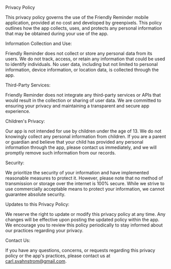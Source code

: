 Privacy Policy

This privacy policy governs the use of the Friendly Reminder mobile application, provided at no cost and developed by greenpixels. This policy outlines how the app collects, uses, and protects any personal information that may be obtained during your use of the app.

Information Collection and Use:

Friendly Reminder does not collect or store any personal data from its users. We do not track, access, or retain any information that could be used to identify individuals. No user data, including but not limited to personal information, device information, or location data, is collected through the app.

Third-Party Services:

Friendly Reminder does not integrate any third-party services or APIs that would result in the collection or sharing of user data. We are committed to ensuring your privacy and maintaining a transparent and secure app experience.

Children's Privacy:

Our app is not intended for use by children under the age of 13. We do not knowingly collect any personal information from children. If you are a parent or guardian and believe that your child has provided any personal information through the app, please contact us immediately, and we will promptly remove such information from our records.

Security:

We prioritize the security of your information and have implemented reasonable measures to protect it. However, please note that no method of transmission or storage over the internet is 100% secure. While we strive to use commercially acceptable means to protect your information, we cannot guarantee absolute security.

Updates to this Privacy Policy:

We reserve the right to update or modify this privacy policy at any time. Any changes will be effective upon posting the updated policy within the app. We encourage you to review this policy periodically to stay informed about our practices regarding your privacy.

Contact Us:

If you have any questions, concerns, or requests regarding this privacy policy or the app's practices, please contact us at carl.svahnstrom@gmail.com.
